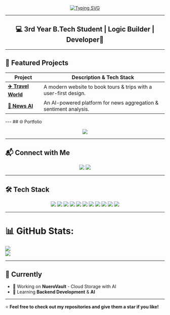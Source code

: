 <!-- Cosmic Developer Vibes ✨🚀 -->

<div align="center">
  <a href="https://git.io/typing-svg">
    <img src="https://readme-typing-svg.demolab.com?font=Fira+Code&weight=700&size=25&pause=1000&color=00BFFF&center=true&vCenter=true&width=700&lines=Hey+%F0%9F%91%8B%2C+I'm+Tushar;Full-Stack+Craftsman+%7C+Code+Alchemist;Building+Ideas+into+Reality+One+Line+at+a+Time" alt="Typing SVG" />
  </a>
</div>

---

<h2 align="center">💻 3rd Year B.Tech Student | Logic Builder | Developer🧠</h2>

---

## 🚀 Featured Projects
<div align="center">
  
| Project | Description & Tech Stack |
|---------|--------------------------|
| **[✈️ Travel World](https://github.com/TusharCEDS/Book-and-Travel)** | A modern website to book tours & trips with a user-first design.<br/> |
| **[📰 News AI](https://github.com/TusharCEDS/News-Aggregator-and-Sentiment-Analysis)** | An AI-powered platform for news aggregation & sentiment analysis.<br> |

</div>
---
## 🌐 Portfolio  
<p align="center">
  <a href="https://personal-solo-portfolio.netlify.app/">
    <img src="https://img.shields.io/badge/Visit%20Portfolio-%2300C4CC?style=for-the-badge&logo=vercel&logoColor=white" />
  </a>
</p>

---

## 📬 Connect with Me  
<p align="center">
  <a href="https://www.linkedin.com/in/himanshuverma192005/"><img src="https://img.shields.io/badge/LinkedIn-%230A66C2?style=for-the-badge&logo=linkedin&logoColor=white" /></a>
  <a href="https://www.instagram.com/himanshu._.verma2005/"><img src="https://img.shields.io/badge/Instagram-%23E4405F?style=for-the-badge&logo=instagram&logoColor=white" /></a>
</p>

---

## 🛠 Tech Stack  
<p align="center">
<img src="https://img.shields.io/badge/C-%2300599C?style=for-the-badge&logo=c&logoColor=white"/>
<img src="https://img.shields.io/badge/C++-%2300599C?style=for-the-badge&logo=cplusplus&logoColor=white"/>
<img src="https://img.shields.io/badge/Java-%23ED8B00?style=for-the-badge&logo=java&logoColor=white"/>
<img src="https://img.shields.io/badge/JavaScript-%23F7DF1E?style=for-the-badge&logo=javascript&logoColor=black"/>
<img src="https://img.shields.io/badge/TypeScript-%23007ACC?style=for-the-badge&logo=typescript&logoColor=white"/>
<img src="https://img.shields.io/badge/React-%2361DAFB?style=for-the-badge&logo=react&logoColor=black"/>
<img src="https://img.shields.io/badge/Next.js-%23000000?style=for-the-badge&logo=nextdotjs&logoColor=white"/>
<img src="https://img.shields.io/badge/Flask-%23000000?style=for-the-badge&logo=flask&logoColor=white"/>
<img src="https://img.shields.io/badge/MySQL-%234479A1?style=for-the-badge&logo=mysql&logoColor=white"/>
<img src="https://img.shields.io/badge/Postman-%23FF6C37?style=for-the-badge&logo=postman&logoColor=white"/>
<img src="https://img.shields.io/badge/Python-%233776AB?style=for-the-badge&logo=python&logoColor=white"/>
</p>

---

# 📊 GitHub Stats:
![](https://github-readme-stats.vercel.app/api?username=TusharCEDS&theme=tokyonight&hide_border=false&include_all_commits=false&count_private=false)<br/>
![](https://nirzak-streak-stats.vercel.app/?user=TusharCEDS&theme=tokyonight&hide_border=false)<br/>

---

## 📌 Currently  
- 🔭 Working on **NueroVault** - Cloud Storage with AI  
- 🌱 Learning **Backend Development** & **AI**  

---
⭐ **Feel free to check out my repositories and give them a star if you like!**
